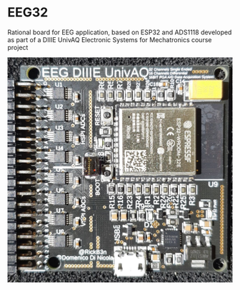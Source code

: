 # EEG32
Rational board for EEG application, based on ESP32 and ADS1118 developed as part of a DIIIE UnivAQ Electronic Systems for Mechatronics course project

![1](https://github.com/riccardobeniamino/EEG32/blob/main/1.jpg)

